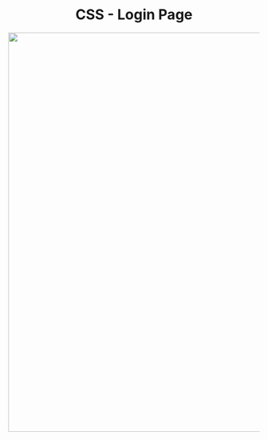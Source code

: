 <h1 align="center">
   CSS - Login Page
</h1>

<p align="center">
  <img src="https://github.com/ozkannbuyuk/css-exercises/assets/111967202/c5f5fcbf-f57e-4da7-a4a8-b68dd1e25b8f" width="800" />
</p>
